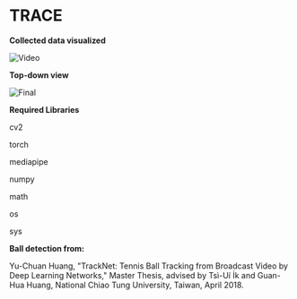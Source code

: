 # TRACE

**Collected data visualized**

![Video](https://github.com/hgupt3/TRACE/assets/112455192/627e8ca6-86c1-4409-938d-2b45e875bbfa)

**Top-down view**

![Final](https://github.com/hgupt3/TRACE/assets/112455192/916287fb-e507-40a1-8bb8-7ab9f3dafbc3)

**Required Libraries**

cv2

torch

mediapipe

numpy

math

os

sys


**Ball detection from:**

Yu-Chuan Huang, "TrackNet: Tennis Ball Tracking from Broadcast Video by Deep Learning Networks," Master Thesis, advised by Tsì-Uí İk and Guan-Hua Huang, National Chiao Tung University, Taiwan, April 2018.
